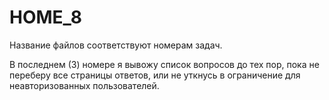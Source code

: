 # HOME_8
Название файлов соответствуют номерам задач. 

В последнем (3) номере я вывожу список вопросов до тех пор,
пока не переберу все страницы ответов,
или не уткнусь в ограничение для неавторизованных пользователей.
